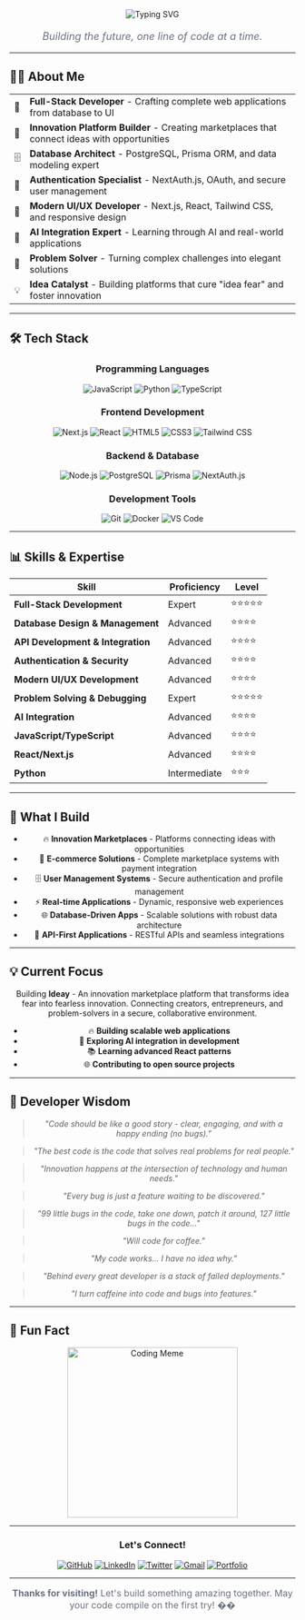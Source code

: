 <div align="center">
  <img src="https://readme-typing-svg.demolab.com?font=Fira+Code&weight=700&size=32&pause=1000&color=2563EB&center=true&vCenter=true&width=600&lines=Hey+there%2C+I'm+Bhupen+%F0%9F%91%8B;Full-Stack+Developer+%F0%9F%92%BB;Innovation+Enthusiast+%F0%9F%92%A1" alt="Typing SVG" />
  
  <p style="margin-top: 20px; font-size: 18px; color: #6B7280;">
    <em>Building the future, one line of code at a time.</em>
  </p>
</div>

---

## 👨‍💻 About Me

<div align="center">
  <table>
    <tr>
      <td>🚀</td>
      <td><strong>Full-Stack Developer</strong> - Crafting complete web applications from database to UI</td>
    </tr>
    <tr>
      <td>🎯</td>
      <td><strong>Innovation Platform Builder</strong> - Creating marketplaces that connect ideas with opportunities</td>
    </tr>
    <tr>
      <td>🗄️</td>
      <td><strong>Database Architect</strong> - PostgreSQL, Prisma ORM, and data modeling expert</td>
    </tr>
    <tr>
      <td>🔐</td>
      <td><strong>Authentication Specialist</strong> - NextAuth.js, OAuth, and secure user management</td>
    </tr>
    <tr>
      <td>🎨</td>
      <td><strong>Modern UI/UX Developer</strong> - Next.js, React, Tailwind CSS, and responsive design</td>
    </tr>
    <tr>
      <td>🤖</td>
      <td><strong>AI Integration Expert</strong> - Learning through AI and real-world applications</td>
    </tr>
    <tr>
      <td>🔧</td>
      <td><strong>Problem Solver</strong> - Turning complex challenges into elegant solutions</td>
    </tr>
    <tr>
      <td>💡</td>
      <td><strong>Idea Catalyst</strong> - Building platforms that cure "idea fear" and foster innovation</td>
    </tr>
  </table>
</div>

---

## 🛠️ Tech Stack

<div align="center">
  
  ### Programming Languages
  ![JavaScript](https://img.shields.io/badge/JavaScript-F7DF1E?style=for-the-badge&logo=javascript&logoColor=black)
  ![Python](https://img.shields.io/badge/Python-3776AB?style=for-the-badge&logo=python&logoColor=white)
  ![TypeScript](https://img.shields.io/badge/TypeScript-007ACC?style=for-the-badge&logo=typescript&logoColor=white)
  
  ### Frontend Development
  ![Next.js](https://img.shields.io/badge/Next.js-000000?style=for-the-badge&logo=next.js&logoColor=white)
  ![React](https://img.shields.io/badge/React-20232A?style=for-the-badge&logo=react&logoColor=61DAFB)
  ![HTML5](https://img.shields.io/badge/HTML5-E34F26?style=for-the-badge&logo=html5&logoColor=white)
  ![CSS3](https://img.shields.io/badge/CSS3-1572B6?style=for-the-badge&logo=css3&logoColor=white)
  ![Tailwind CSS](https://img.shields.io/badge/Tailwind_CSS-38B2AC?style=for-the-badge&logo=tailwind-css&logoColor=white)
  
  ### Backend & Database
  ![Node.js](https://img.shields.io/badge/Node.js-43853D?style=for-the-badge&logo=node.js&logoColor=white)
  ![PostgreSQL](https://img.shields.io/badge/PostgreSQL-316192?style=for-the-badge&logo=postgresql&logoColor=white)
  ![Prisma](https://img.shields.io/badge/Prisma-2D3748?style=for-the-badge&logo=prisma&logoColor=white)
  ![NextAuth.js](https://img.shields.io/badge/NextAuth.js-000000?style=for-the-badge&logo=next.js&logoColor=white)
  
  ### Development Tools
  ![Git](https://img.shields.io/badge/Git-F05032?style=for-the-badge&logo=git&logoColor=white)
  ![Docker](https://img.shields.io/badge/Docker-2496ED?style=for-the-badge&logo=docker&logoColor=white)
  ![VS Code](https://img.shields.io/badge/VS_Code-007ACC?style=for-the-badge&logo=visual-studio-code&logoColor=white)
  
</div>

---

## 📊 Skills & Expertise

<div align="center">
  
  | Skill | Proficiency | Level |
  |-------|-------------|-------|
  | **Full-Stack Development** | Expert | ⭐⭐⭐⭐⭐ |
  | **Database Design & Management** | Advanced | ⭐⭐⭐⭐ |
  | **API Development & Integration** | Advanced | ⭐⭐⭐⭐ |
  | **Authentication & Security** | Advanced | ⭐⭐⭐⭐ |
  | **Modern UI/UX Development** | Advanced | ⭐⭐⭐⭐ |
  | **Problem Solving & Debugging** | Expert | ⭐⭐⭐⭐⭐ |
  | **AI Integration** | Advanced | ⭐⭐⭐⭐ |
  | **JavaScript/TypeScript** | Advanced | ⭐⭐⭐⭐ |
  | **React/Next.js** | Advanced | ⭐⭐⭐⭐ |
  | **Python** | Intermediate | ⭐⭐⭐ |
  
</div>

---

## 🚀 What I Build

<div align="center">
  
  - 🔥 **Innovation Marketplaces** - Platforms connecting ideas with opportunities
  - 🚀 **E-commerce Solutions** - Complete marketplace systems with payment integration
  - 🗄️ **User Management Systems** - Secure authentication and profile management
  - ⚡ **Real-time Applications** - Dynamic, responsive web experiences
  - 🌐 **Database-Driven Apps** - Scalable solutions with robust data architecture
  - 🔌 **API-First Applications** - RESTful APIs and seamless integrations
  
</div>

---

## 💡 Current Focus

<div align="center">
  
  Building **Ideay** - An innovation marketplace platform that transforms idea fear into fearless innovation. Connecting creators, entrepreneurs, and problem-solvers in a secure, collaborative environment.
  
  - 🔥 **Building scalable web applications**
  - 🚀 **Exploring AI integration in development**
  - 📚 **Learning advanced React patterns**
  - 🌐 **Contributing to open source projects**
  
</div>

---

## 💬 Developer Wisdom

<div align="center">
  
  > *"Code should be like a good story - clear, engaging, and with a happy ending (no bugs)."*
  
  > *"The best code is the code that solves real problems for real people."*
  
  > *"Innovation happens at the intersection of technology and human needs."*
  
  > *"Every bug is just a feature waiting to be discovered."*
  
  > *"99 little bugs in the code, take one down, patch it around, 127 little bugs in the code…"*
  
  > *"Will code for coffee."*
  
  > *"My code works… I have no idea why."*
  
  > *"Behind every great developer is a stack of failed deployments."*
  
  > *"I turn caffeine into code and bugs into features."*
  
</div>

---

## 🎉 Fun Fact

<div align="center">
  <img src="https://media.giphy.com/media/13HgwGsXF0aiGY/giphy.gif" alt="Coding Meme" width="300" />
</div>

---

<div align="center">
  
  ### Let's Connect!
  
  [![GitHub](https://img.shields.io/badge/GitHub-100000?style=for-the-badge&logo=github&logoColor=white)](https://github.com/bhupen98)
  [![LinkedIn](https://img.shields.io/badge/LinkedIn-0077B5?style=for-the-badge&logo=linkedin&logoColor=white)](https://linkedin.com/in/yourprofile)
  [![Twitter](https://img.shields.io/badge/Twitter-1DA1F2?style=for-the-badge&logo=twitter&logoColor=white)](https://twitter.com/yourhandle)
  [![Gmail](https://img.shields.io/badge/Gmail-D14836?style=for-the-badge&logo=gmail&logoColor=white)](mailto:thapa.bhupen47@gmail.com)
  [![Portfolio](https://img.shields.io/badge/Portfolio-FF5722?style=for-the-badge&logo=todoist&logoColor=white)](https://yourportfolio.com)
  
  ---
  
  <p style="font-size: 16px; color: #6B7280;">
    <strong>Thanks for visiting!</strong> Let's build something amazing together. May your code compile on the first try! ��
  </p>
  
</div>
